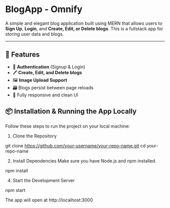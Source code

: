 # BlogApp - Omnify

A simple and elegant blog application built using MERN that allows users to **Sign Up**, **Login**, and **Create, Edit, or Delete blogs**. This is a fullstack app for storing user data and blogs.

---

## 🚀 Features

- 🔐 **Authentication** (Signup & Login)
- 🖊️ **Create, Edit, and Delete blogs**
- 🖼️ **Image Upload Support**
- 🗃️ Blogs persist between page reloads
- 📱 Fully responsive and clean UI

## 📦 Installation & Running the App Locally

Follow these steps to run the project on your local machine:

1. Clone the Repository

git clone https://github.com/your-username/your-repo-name.git
cd your-repo-name

2. Install Dependencies
Make sure you have Node.js and npm installed.

npm install

4. Start the Development Server

npm start

The app will open at http://localhost:3000
